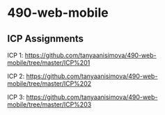 # 490-web-mobile

## ICP Assignments

ICP 1: https://github.com/tanyaanisimova/490-web-mobile/tree/master/ICP%201

ICP 2: https://github.com/tanyaanisimova/490-web-mobile/tree/master/ICP%202

ICP 3: https://github.com/tanyaanisimova/490-web-mobile/tree/master/ICP%203
